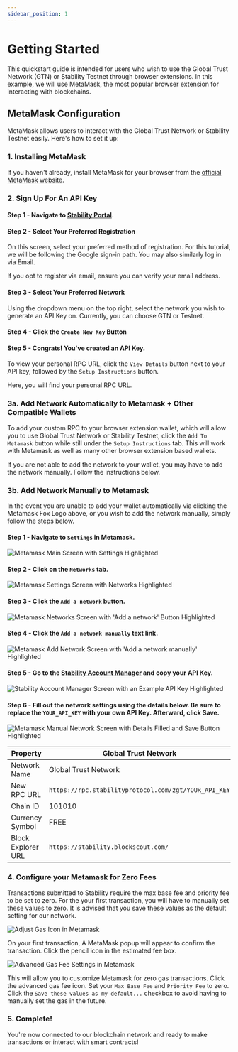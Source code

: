 ```yaml
---
sidebar_position: 1
---
```


# Getting Started

This quickstart guide is intended for users who wish to use the Global Trust Network (GTN) or Stability Testnet through browser extensions. In this example, we will use MetaMask, the most popular browser extension for interacting with blockchains.

## MetaMask Configuration

MetaMask allows users to interact with the Global Trust Network or Stability Testnet easily. Here's how to set it up:

### 1. Installing MetaMask

If you haven't already, install MetaMask for your browser from the [official MetaMask website](https://metamask.io/download/).

### 2. Sign Up For An API Key

#### Step 1 - Navigate to [Stability Portal](https://portal.stabilityprotocol.com/).

#### Step 2 - Select Your Preferred Registration

On this screen, select your preferred method of registration. For this tutorial, we will be following the Google sign-in path. You may also similarly log in via Email.

If you opt to register via email, ensure you can verify your email address.

#### Step 3 - Select Your Preferred Network

Using the dropdown menu on the top right, select the network you wish to generate an API Key on. Currently, you can choose GTN or Testnet.

#### Step 4 - Click the `Create New Key` Button

#### Step 5 - Congrats! You've created an API Key.

To view your personal RPC URL, click the `View Details` button next to your API key, followed by the `Setup Instructions` button.

Here, you will find your personal RPC URL.

### 3a. Add Network Automatically to Metamask + Other Compatible Wallets

To add your custom RPC to your browser extension wallet, which will allow you to use Global Trust Network or Stability Testnet, click the `Add To Metamask` button while still under the `Setup Instructions` tab. This will work with Metamask as well as many other browser extension based wallets.

If you are not able to add the network to your wallet, you may have to add the network manually. Follow the instructions below.

### 3b. Add Network Manually to Metamask

In the event you are unable to add your wallet automatically via clicking the Metamask Fox Logo above, or you wish to add the network manually, simply follow the steps below.

#### Step 1 - Navigate to `Settings` in Metamask.

![Metamask Main Screen with Settings Highlighted](../../static/img/metamasksettings.png)

#### Step 2 - Click on the `Networks` tab.

![Metamask Settings Screen with Networks Highlighted](../../static/img/metamasknetworks.png)

#### Step 3 - Click the `Add a network` button.

![Metamask Networks Screen with 'Add a network' Button Highlighted](../../static/img/metamaskaddnetwork.png)

#### Step 4 - Click the `Add a network manually` text link.

![Metamask Add Network Screen with 'Add a network manually' Highlighted](../../static/img/metamaskaddanetworkmanually.png)

#### Step 5 - Go to the [Stability Account Manager](https://account.stabilityprotocol.com/keys) and copy your API Key.

![Stability Account Manager Screen with an Example API Key Highlighted](../../static/img/apikeyhighlight.png)

#### Step 6 - Fill out the network settings using the details below. Be sure to replace the `YOUR_API_KEY` with your own API Key. Afterward, click Save.
    
![Metamask Manual Network Screen with Details Filled and Save Button Highlighted](../../static/img/metamaskmanualnetworksave.png)



| **Property**               | **Global Trust Network**                                       | **Stability Testnet**                                               |
|----------------------------|-----------------------------------------------------------------|----------------------------------------------------------------------|
| Network Name               | Global Trust Network                                           | Stability Test Net                                                   |
| New RPC URL                | `https://rpc.stabilityprotocol.com/zgt/YOUR_API_KEY`          | `https://rpc.testnet.stabilityprotocol.com/zgt/YOUR_API_KEY` |
| Chain ID                   | 101010                                                          | 20180427                                                             |
| Currency Symbol            | FREE                                                            | FREE                                                                 |
| Block Explorer URL         | `https://stability.blockscout.com/`                             | `https://stability-testnet.blockscout.com/`                          |

### 4. Configure your Metamask for Zero Fees

Transactions submitted to Stability require the max base fee and priority fee to be set to zero. For the your first transaction, you will have to manually set these values to zero. It is advised that you save these values as the default setting for our network.

![Adjust Gas Icon in Metamask](../../static/img/adjustgas.png)

On your first transaction, A MetaMask popup will appear to confirm the transaction. Click the pencil icon in the estimated fee box.

![Advanced Gas Fee Settings in Metamask](../../static/img/advancegasscreen.png)

This will allow you to customize Metamask for zero gas transactions. Click the advanced gas fee icon. Set your `Max Base Fee` and `Priority Fee` to zero. Click the `Save these values as my default...` checkbox to avoid having to manually set the gas in the future. 

### 5. Complete!

You're now connected to our blockchain network and ready to make transactions or interact with smart contracts!


